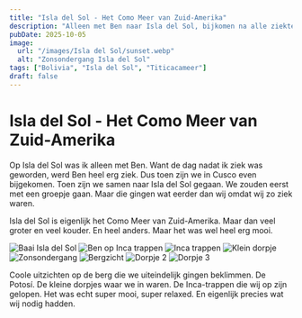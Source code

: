 ```yaml
---
title: "Isla del Sol - Het Como Meer van Zuid-Amerika"
description: "Alleen met Ben naar Isla del Sol, bijkomen na alle ziekte."
pubDate: 2025-10-05
image:
  url: "/images/Isla del Sol/sunset.webp"
  alt: "Zonsondergang Isla del Sol"
tags: ["Bolivia", "Isla del Sol", "Titicacameer"]
draft: false
---
```


# Isla del Sol - Het Como Meer van Zuid-Amerika

Op Isla del Sol was ik alleen met Ben. Want de dag nadat ik ziek was geworden, werd Ben heel erg ziek. Dus toen zijn we in Cusco even bijgekomen. Toen zijn we samen naar Isla del Sol gegaan. We zouden eerst met een groepje gaan. Maar die gingen wat eerder dan wij omdat wij zo ziek waren.

Isla del Sol is eigenlijk het Como Meer van Zuid-Amerika. Maar dan veel groter en veel kouder. En heel anders. Maar het was wel heel erg mooi.

<div class="photo-grid">
  <img src="/images/Isla del Sol/bay isla del sol.webp" alt="Baai Isla del Sol" />
  <img src="/images/Isla del Sol/ben inca stairs.webp" alt="Ben op Inca trappen" />
  <img src="/images/Isla del Sol/inca stairs.webp" alt="Inca trappen" />
  <img src="/images/Isla del Sol/little village.webp" alt="Klein dorpje" />
  <img src="/images/Isla del Sol/sunset.webp" alt="Zonsondergang" />
  <img src="/images/Isla del Sol/views mountains.webp" alt="Bergzicht" />
  <img src="/images/Isla del Sol/village 2.webp" alt="Dorpje 2" />
  <img src="/images/Isla del Sol/village 3.webp" alt="Dorpje 3" />
</div>

Coole uitzichten op de berg die we uiteindelijk gingen beklimmen. De Potosí. De kleine dorpjes waar we in waren. De Inca-trappen die wij op zijn gelopen. Het was echt super mooi, super relaxed. En eigenlijk precies wat wij nodig hadden.
